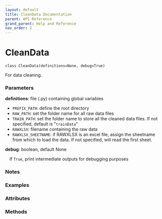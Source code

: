 ```yaml
---
layout: default
title: CleanData Documentation
parent: API Reference
grand_parent: Help and Reference
nav_order: 2
---
```


# CleanData

`class CleanData(definitions=None, debug=True)`

For data cleaning.

### Parameters

**definitions**: file (.py) containing global variables
*   `PREFIX_PATH`: define the root directory
*   `RAW_PATH`: set the folder name for all raw data files
*   `TRAIN_PATH`: set the folder name to store all the cleaned data files. If not specified, default is "`trainData`"
*   `RAWXLSX`: filename containing the raw data
*   `RAWXLSX_SHEETNAME`: if RAWXLSX is an excel file, assign the sheetname from which to load the data. If not specified, will read the first sheet.

**debug**: boolean, default None

&emsp;If `True`, print intermediate outputs for debugging purposes

### Notes

### Examples

### Attributes

### Methods